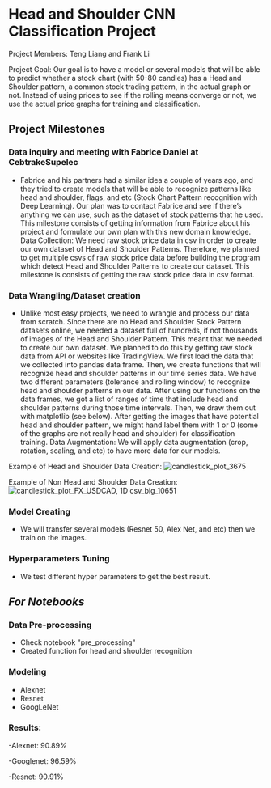 # Head and Shoulder CNN Classification Project

Project Members: 
	Teng Liang and Frank Li	

Project Goal:
	Our goal is to have a model or several models that will be able to predict whether a stock chart (with 50-80 candles) has a Head and Shoulder pattern, a common stock trading pattern, in the actual graph or not. Instead of using prices to see if the rolling means converge or not, we use the actual price graphs for training and classification. 

## Project Milestones
### Data inquiry and meeting with Fabrice Daniel at CebtrakeSupelec
- Fabrice and his partners had a similar idea a couple of years ago, and they tried to create models that will be able to recognize patterns like head and shoulder, flags, and etc (Stock Chart Pattern recognition with Deep Learning). Our plan was to contact Fabrice and see if there’s anything we can use, such as the dataset of stock patterns that he used. This milestone consists of getting information from Fabrice about his project and formulate our own plan with this new domain knowledge.
Data Collection: We need raw stock price data in csv in order to create our own dataset of Head and Shoulder Patterns. Therefore, we planned to get multiple csvs of raw stock price data before building the program which detect Head and Shoulder Patterns to create our dataset. This milestone is consists of getting the raw stock price data in csv format.

### Data Wrangling/Dataset creation 
- Unlike most easy projects, we need to wrangle and process our data from scratch. Since there are no Head and Shoulder Stock Pattern datasets online, we needed a dataset full of hundreds, if not thousands of images of the Head and Shoulder Pattern. This meant that we needed to create our own dataset. We planned to do this by getting raw stock data from API or websites like TradingView. We first load the data that we collected into pandas data frame. Then, we create functions that will recognize head and shoulder patterns in our time series data. We have two different parameters (tolerance and rolling window) to recognize head and shoulder patterns in our data. After using our functions on the data frames, we got a list of ranges of time that include head and shoulder patterns during those time intervals. Then, we draw them out with matplotlib (see below). After getting the images that have potential head and shoulder pattern, we might hand label them with 1 or 0 (some of the graphs are not really head and shoulder) for classification training.
Data Augmentation: We will apply data augmentation (crop, rotation, scaling, and etc) to have more data for our models.

Example of Head and Shoulder Data Creation:
![candlestick_plot_3675](https://github.com/frankli073/head_shoulder_bots/assets/96670089/8870caf1-de37-48d1-bab8-067d2679f7bf)

Example of Non Head and Shoulder Data Creation:
![candlestick_plot_FX_USDCAD, 1D csv_big_10651](https://github.com/frankli073/head_shoulder_bots/assets/96670089/d196ee20-7ce1-4edb-bd84-38e48420fb4c)

### Model Creating
- We will transfer several models (Resnet 50, Alex Net, and etc) then we train on the images.

### Hyperparameters Tuning
- We test different hyper parameters to get the best result.

## *For Notebooks*
### Data Pre-processing
- Check notebook "pre_processing"
- Created function for head and shoulder recognition

### Modeling
- Alexnet
- Resnet
- GoogLeNet

### Results:
-Alexnet: 90.89%

-Googlenet: 96.59%

-Resnet: 90.91%

